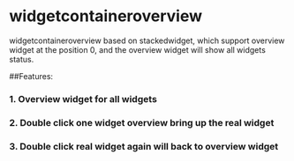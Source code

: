 # widgetcontaineroverview

widgetcontaineroverview based on stackedwidget, which support overview widget at the position 0, and the overview widget will show all widgets status.

##Features:
### 1. Overview widget for all widgets
### 2. Double click one widget overview bring up the real widget
### 3. Double click real widget again will back to overview widget
